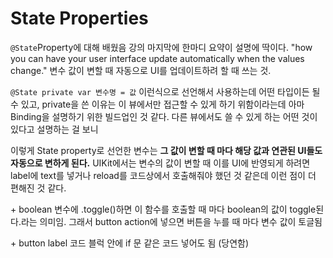 #  State Properties

``@State``Property에 대해 배웠음
강의 마지막에 한마디 요약이 설명에 딱이다. "how you can have your user interface update automatically when the values change." 변수 값이 변할 때 자동으로 UI를 업데이트하려 할 때 쓰는 것.

``@State private var 변수명 = 값`` 이런식으로 선언해서 사용하는데 어떤 타입이든 될 수 있고, private을 쓴 이유는 이 뷰에서만 접근할 수 있게 하기 위함이라는데 아마 Binding을 설명하기 위한 빌드업인 것 같다. 다른 뷰에서도 쓸 수 있게 하는 어떤 것이 있다고 설명하는 걸 보니

이렇게 State property로 선언한 변수는 **그 값이 변할 때 마다 해당 값과 연관된 UI들도 자동으로 변하게 된다.**
UIKit에서는 변수의 값이 변할 때 이를 UI에 반영되게 하려면 label에 text를 넣거나 reload를 코드상에서 호출해줘야 했던 것 같은데 이런 점이 더 편해진 것 같다.

\+ boolean 변수에 .toggle()하면 이 함수를 호출할 때 마다 boolean의 값이 toggle된다.라는 의미임. 그래서 button action에 넣으면 버튼을 누를 때 마다 변수 값이 토글됨

\+ button label 코드 블럭 안에 if 문 같은 코드 넣어도 됨 (당연함)
